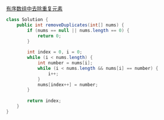 [有序数组中去除重复元素](https://leetcode.com/problems/remove-duplicates-from-sorted-array/description/)

```java
class Solution {
    public int removeDuplicates(int[] nums) {
        if (nums == null || nums.length == 0) {
            return 0;
        }
        
        int index = 0, i = 0;
        while (i < nums.length) {
            int number = nums[i];
            while (i < nums.length && nums[i] == number) {
                i++;
            }
            nums[index++] = number;
        }
        
        return index;
    }
}
```
